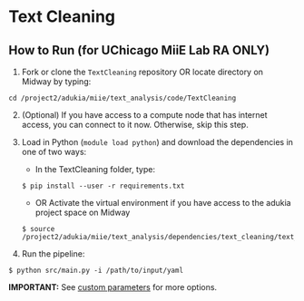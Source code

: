 # Text Cleaning
## How to Run (for UChicago MiiE Lab RA ONLY) 

1. Fork or clone the `TextCleaning` repository OR locate directory on Midway by typing:
 
`cd /project2/adukia/miie/text_analysis/code/TextCleaning`

2. (Optional) If you have access to a compute node that has internet access, you can connect to it now. Otherwise, skip this step.
3. Load in Python (`module load python`) and download the dependencies in one of two ways:
    - In the TextCleaning folder, type:
    ```
    $ pip install --user -r requirements.txt
    ```
    - OR Activate the virtual environment if you have access to the adukia project space on Midway
    ```
    $ source /project2/adukia/miie/text_analysis/dependencies/text_cleaning/text_cleaning/bin/activate
    ```
    
4. Run the pipeline:
  ```
  $ python src/main.py -i /path/to/input/yaml
  ```
  
 **IMPORTANT:** See [custom parameters](https://github.com/miielab/miienlp/blob/main/documentation/developer_documentation/textCleaning.md) for more options.


